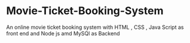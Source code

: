 # Movie-Ticket-Booking-System
An online movie ticket booking system with HTML , CSS , Java Script as front end and Node js amd MySQl as Backend
